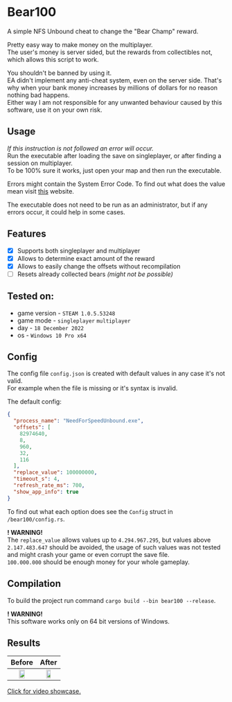 # Bear100
A simple NFS Unbound cheat to change the "Bear Champ" reward.

Pretty easy way to make money on the multiplayer. <br>
The user's money is server sided, but the rewards from collectibles not, which allows this script to work.

You shouldn't be banned by using it. <br>
EA didn't implement any anti-cheat system, even on the server side. That's why when your bank money 
increases by millions of dollars for no reason nothing bad happens. <br>
Either way I am not responsible for any unwanted behaviour caused by this software, use it on your own risk.

## Usage
*If this instruction is not followed an error will occur.* <br>
Run the executable after loading the save on singleplayer, or after finding a session on multiplayer. <br>
To be 100% sure it works, just open your map and then run the executable.

Errors might contain the System Error Code. 
To find out what does the value mean visit [this](https://learn.microsoft.com/en-us/windows/win32/debug/system-error-codes--0-499-) website.

The executable does not need to be run as an administrator, but if any errors occur, it could help in some cases.

## Features
- [x] Supports both singleplayer and multiplayer
- [x] Allows to determine exact amount of the reward
- [x] Allows to easily change the offsets without recompilation
- [ ] Resets already collected bears *(might not be possible)*

## Tested on:
- game version - `STEAM 1.0.5.53248`
- game mode - `singleplayer` `multiplayer`
- day - `18 December 2022`
- os - `Windows 10 Pro x64`

## Config
The config file `config.json` is created with default values in any case it's not valid. <br>
For example when the file is missing or it's syntax is invalid.

The default config:
```json
{
  "process_name": "NeedForSpeedUnbound.exe",
  "offsets": [
    82974640,
    8,
    960,
    32,
    116
  ],
  "replace_value": 100000000,
  "timeout_s": 4,
  "refresh_rate_ms": 700,
  "show_app_info": true
}
```
To find out what each option does see the `Config` struct in `/bear100/config.rs`.

**! WARNING!** <br>
The `replace_value` allows values up to `4.294.967.295`, but values above `2.147.483.647` should be avoided, the usage of such values was not tested and might crash your game or even corrupt the save file. <br>
`100.000.000` should be enough money for your whole gameplay.

## Compilation
To build the project run command `cargo build --bin bear100 --release`.

**! WARNING!** <br>
This software works only on 64 bit versions of Windows.

## Results
| Before                                                           | After                                                            |
|:----------------------------------------------------------------:|:----------------------------------------------------------------:|
| <img src="https://i.imgur.com/6GVuLoO.png" width=50% height=50%> | <img src="https://i.imgur.com/eAvvHZ0.png" width=50% height=50%> |

[Click for video showcase.](https://youtu.be/HlnrDJioqLQ)
